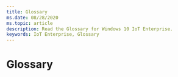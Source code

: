 ```yaml
---
title: Glossary
ms.date: 08/28/2020
ms.topic: article
description: Read the Glossary for Windows 10 IoT Enterprise.
keywords: IoT Enterprise, Glossary
---
```


# Glossary
